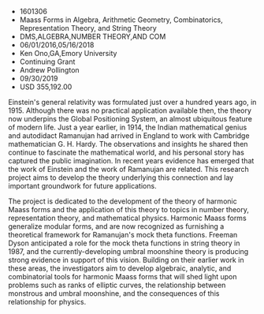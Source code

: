 
* 1601306
* Maass Forms in Algebra, Arithmetic Geometry, Combinatorics, Representation Theory, and String Theory
* DMS,ALGEBRA,NUMBER THEORY,AND COM
* 06/01/2016,05/16/2018
* Ken Ono,GA,Emory University
* Continuing Grant
* Andrew Pollington
* 09/30/2019
* USD 355,192.00

Einstein's general relativity was formulated just over a hundred years ago, in
1915. Although there was no practical application available then, the theory now
underpins the Global Positioning System, an almost ubiquitous feature of modern
life. Just a year earlier, in 1914, the Indian mathematical genius and
autodidact Ramanujan had arrived in England to work with Cambridge mathematician
G. H. Hardy. The observations and insights he shared then continue to fascinate
the mathematical world, and his personal story has captured the public
imagination. In recent years evidence has emerged that the work of Einstein and
the work of Ramanujan are related. This research project aims to develop the
theory underlying this connection and lay important groundwork for future
applications.

The project is dedicated to the development of the theory of harmonic Maass
forms and the application of this theory to topics in number theory,
representation theory, and mathematical physics. Harmonic Maass forms generalize
modular forms, and are now recognized as furnishing a theoretical framework for
Ramanujan's mock theta functions. Freeman Dyson anticipated a role for the mock
theta functions in string theory in 1987, and the currently-developing umbral
moonshine theory is producing strong evidence in support of this vision.
Building on their earlier work in these areas, the investigators aim to develop
algebraic, analytic, and combinatorial tools for harmonic Maass forms that will
shed light upon problems such as ranks of elliptic curves, the relationship
between monstrous and umbral moonshine, and the consequences of this
relationship for physics.
